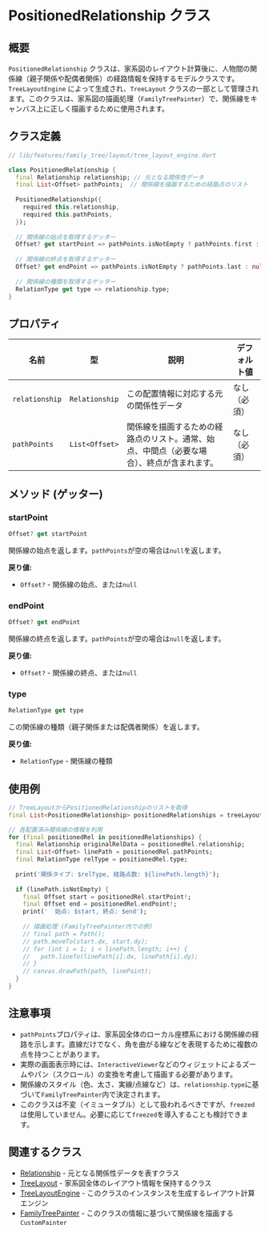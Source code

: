# PositionedRelationship クラス

## 概要

`PositionedRelationship` クラスは、家系図のレイアウト計算後に、人物間の関係線（親子関係や配偶者関係）の経路情報を保持するモデルクラスです。`TreeLayoutEngine` によって生成され、`TreeLayout` クラスの一部として管理されます。このクラスは、家系図の描画処理（`FamilyTreePainter`）で、関係線をキャンバス上に正しく描画するために使用されます。

## クラス定義

```dart
// lib/features/family_tree/layout/tree_layout_engine.dart

class PositionedRelationship {
  final Relationship relationship; // 元となる関係性データ
  final List<Offset> pathPoints;  // 関係線を描画するための経路点のリスト
  
  PositionedRelationship({
    required this.relationship,
    required this.pathPoints,
  });
  
  // 関係線の始点を取得するゲッター
  Offset? get startPoint => pathPoints.isNotEmpty ? pathPoints.first : null;
  
  // 関係線の終点を取得するゲッター
  Offset? get endPoint => pathPoints.isNotEmpty ? pathPoints.last : null;
  
  // 関係線の種類を取得するゲッター
  RelationType get type => relationship.type;
}
```

## プロパティ

| 名前 | 型 | 説明 | デフォルト値 |
|------|------|------|------------|
| `relationship` | `Relationship` | この配置情報に対応する元の関係性データ | なし（必須） |
| `pathPoints` | `List<Offset>` | 関係線を描画するための経路点のリスト。通常、始点、中間点（必要な場合）、終点が含まれます。 | なし（必須） |

## メソッド (ゲッター)

### startPoint

```dart
Offset? get startPoint
```

関係線の始点を返します。`pathPoints`が空の場合は`null`を返します。

**戻り値:**
- `Offset?` - 関係線の始点、または`null`

### endPoint

```dart
Offset? get endPoint
```

関係線の終点を返します。`pathPoints`が空の場合は`null`を返します。

**戻り値:**
- `Offset?` - 関係線の終点、または`null`

### type

```dart
RelationType get type
```

この関係線の種類（親子関係または配偶者関係）を返します。

**戻り値:**
- `RelationType` - 関係線の種類

## 使用例

```dart
// TreeLayoutからPositionedRelationshipのリストを取得
final List<PositionedRelationship> positionedRelationships = treeLayout.positionedRelationships;

// 各配置済み関係線の情報を利用
for (final positionedRel in positionedRelationships) {
  final Relationship originalRelData = positionedRel.relationship;
  final List<Offset> linePath = positionedRel.pathPoints;
  final RelationType relType = positionedRel.type;
  
  print('関係タイプ: $relType, 経路点数: ${linePath.length}');
  
  if (linePath.isNotEmpty) {
    final Offset start = positionedRel.startPoint!;
    final Offset end = positionedRel.endPoint!;
    print('  始点: $start, 終点: $end');
    
    // 描画処理 (FamilyTreePainter内での例)
    // final path = Path();
    // path.moveTo(start.dx, start.dy);
    // for (int i = 1; i < linePath.length; i++) {
    //   path.lineTo(linePath[i].dx, linePath[i].dy);
    // }
    // canvas.drawPath(path, linePaint);
  }
}
```

## 注意事項

- `pathPoints`プロパティは、家系図全体のローカル座標系における関係線の経路を示します。直線だけでなく、角を曲がる線などを表現するために複数の点を持つことがあります。
- 実際の画面表示時には、`InteractiveViewer`などのウィジェットによるズームやパン（スクロール）の変換を考慮して描画する必要があります。
- 関係線のスタイル（色、太さ、実線/点線など）は、`relationship.type`に基づいて`FamilyTreePainter`内で決定されます。
- このクラスは不変（イミュータブル）として扱われるべきですが、`freezed`は使用していません。必要に応じて`freezed`を導入することも検討できます。

## 関連するクラス

- [Relationship](../モデル/Relationship.md) - 元となる関係性データを表すクラス
- [TreeLayout](./TreeLayout.md) - 家系図全体のレイアウト情報を保持するクラス
- [TreeLayoutEngine](../ウィジェット/TreeLayoutEngine.md) - このクラスのインスタンスを生成するレイアウト計算エンジン
- [FamilyTreePainter](../ウィジェット/FamilyTreePainter.md) - このクラスの情報に基づいて関係線を描画する`CustomPainter`
